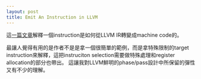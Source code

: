 ```yaml
---
layout: post
title: Emit An Instruction in LLVM
---
```


這[一篇文章](http://eli.thegreenplace.net/2012/11/24/life-of-an-instruction-in-llvm)解釋一個instruction是如何從LLVM IR轉變成machine code的。

最讓人覺得有用的是作者不是是拿一個很簡單的範例，而是拿特殊限制的target instruction來解釋，這把instruciton selection需要做特殊處理和register allocation的部分也帶出。
這讓我對LLVM鮮明的phase/pass設計中所保留的彈性又有不少的理解。
